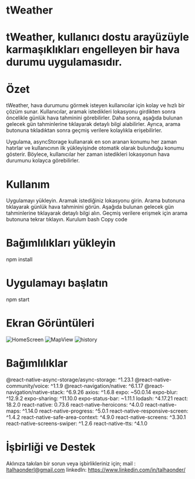 # tWeather
# tWeather, kullanıcı dostu arayüzüyle karmaşıklıkları engelleyen bir hava durumu uygulamasıdır.


# Özet
tWeather, hava durumunu görmek isteyen kullanıcılar için kolay ve hızlı bir çözüm sunar. Kullanıcılar, aramak istedikleri lokasyonu girdikten sonra öncelikle günlük hava tahminini görebilirler. Daha sonra, aşağıda bulunan gelecek gün tahminlerine tıklayarak detaylı bilgi alabilirler. Ayrıca, arama butonuna tıkladıktan sonra geçmiş verilere kolaylıkla erişebilirler.

Uygulama, asyncStorage kullanarak en son aranan konumu her zaman hatırlar ve kullanıcının ilk yükleyişinde otomatik olarak bulunduğu konumu gösterir. Böylece, kullanıcılar her zaman istedikleri lokasyonun hava durumunu kolayca görebilirler.

# Kullanım
Uygulamayı yükleyin.
Aramak istediğiniz lokasyonu girin.
Arama butonuna tıklayarak günlük hava tahminini görün.
Aşağıda bulunan gelecek gün tahminlerine tıklayarak detaylı bilgi alın.
Geçmiş verilere erişmek için arama butonuna tekrar tıklayın.
Kurulum
bash
Copy code
# Bağımlılıkları yükleyin
npm install

# Uygulamayı başlatın
npm start

# Ekran Görüntüleri

![HomeScreen](https://github.com/talhaonder/talha1/assets/96828116/e486c6ae-c193-405e-ad0e-aebb59db1674)
![MapView](https://github.com/talhaonder/talha1/assets/96828116/9db67fb3-3c40-4ff8-ad63-1787cf71c8cb)
![history](https://github.com/talhaonder/talha1/assets/96828116/42df0e99-46b7-4d4a-a35c-3c1673fe1c48)


# Bağımlılıklar
@react-native-async-storage/async-storage: ^1.23.1
@react-native-community/voice: ^1.1.9
@react-navigation/native: ^6.1.17
@react-navigation/native-stack: ^6.9.26
axios: ^1.6.8
expo: ~50.0.14
expo-blur: ^12.9.2
expo-sharing: ^11.10.0
expo-status-bar: ~1.11.1
lodash: ^4.17.21
react: 18.2.0
react-native: 0.73.6
react-native-heroicons: ^4.0.0
react-native-maps: ^1.14.0
react-native-progress: ^5.0.1
react-native-responsive-screen: ^1.4.2
react-native-safe-area-context: ^4.9.0
react-native-screens: ^3.30.1
react-native-screens-swiper: ^1.2.6
react-native-tts: ^4.1.0

# İşbirliği ve Destek

Aklınıza takılan bir sorun veya işbirlikleriniz için;
mail : ltalhaonderl@gmail.com
linkedIn: https://www.linkedin.com/in/talhaonder/
